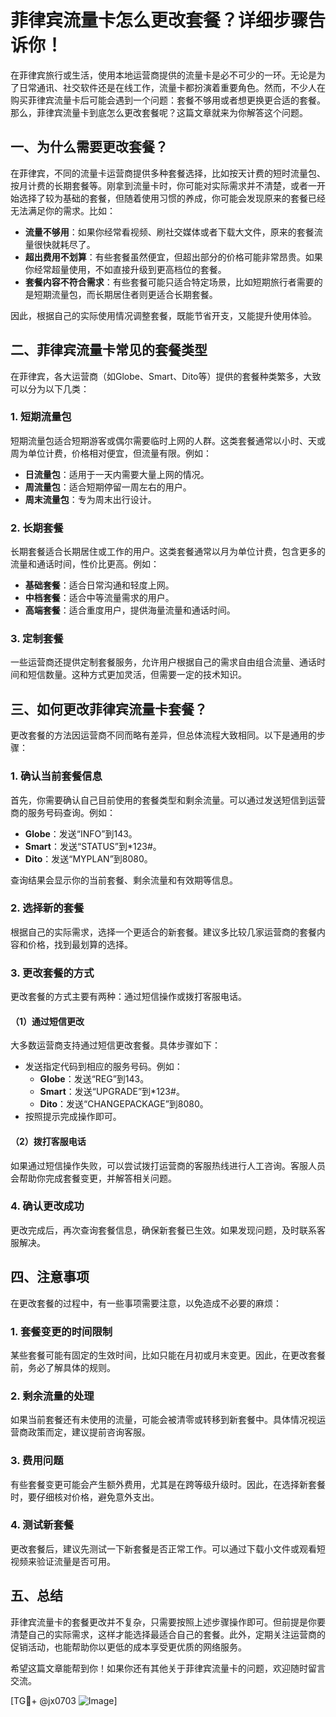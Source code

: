 # 菲律宾流量卡怎么更改套餐？详细步骤告诉你！

在菲律宾旅行或生活，使用本地运营商提供的流量卡是必不可少的一环。无论是为了日常通讯、社交软件还是在线工作，流量卡都扮演着重要角色。然而，不少人在购买菲律宾流量卡后可能会遇到一个问题：套餐不够用或者想更换更合适的套餐。那么，菲律宾流量卡到底怎么更改套餐呢？这篇文章就来为你解答这个问题。

## 一、为什么需要更改套餐？

在菲律宾，不同的流量卡运营商提供多种套餐选择，比如按天计费的短时流量包、按月计费的长期套餐等。刚拿到流量卡时，你可能对实际需求并不清楚，或者一开始选择了较为基础的套餐，但随着使用习惯的养成，你可能会发现原来的套餐已经无法满足你的需求。比如：

- **流量不够用**：如果你经常看视频、刷社交媒体或者下载大文件，原来的套餐流量很快就耗尽了。
- **超出费用不划算**：有些套餐虽然便宜，但超出部分的价格可能非常昂贵。如果你经常超量使用，不如直接升级到更高档位的套餐。
- **套餐内容不符合需求**：有些套餐可能只适合特定场景，比如短期旅行者需要的是短期流量包，而长期居住者则更适合长期套餐。

因此，根据自己的实际使用情况调整套餐，既能节省开支，又能提升使用体验。

## 二、菲律宾流量卡常见的套餐类型

在菲律宾，各大运营商（如Globe、Smart、Dito等）提供的套餐种类繁多，大致可以分为以下几类：

### 1. 短期流量包
短期流量包适合短期游客或偶尔需要临时上网的人群。这类套餐通常以小时、天或周为单位计费，价格相对便宜，但流量有限。例如：
- **日流量包**：适用于一天内需要大量上网的情况。
- **周流量包**：适合短期停留一周左右的用户。
- **周末流量包**：专为周末出行设计。

### 2. 长期套餐
长期套餐适合长期居住或工作的用户。这类套餐通常以月为单位计费，包含更多的流量和通话时间，性价比更高。例如：
- **基础套餐**：适合日常沟通和轻度上网。
- **中档套餐**：适合中等流量需求的用户。
- **高端套餐**：适合重度用户，提供海量流量和通话时间。

### 3. 定制套餐
一些运营商还提供定制套餐服务，允许用户根据自己的需求自由组合流量、通话时间和短信数量。这种方式更加灵活，但需要一定的技术知识。

## 三、如何更改菲律宾流量卡套餐？

更改套餐的方法因运营商不同而略有差异，但总体流程大致相同。以下是通用的步骤：

### 1. 确认当前套餐信息
首先，你需要确认自己目前使用的套餐类型和剩余流量。可以通过发送短信到运营商的服务号码查询。例如：
- **Globe**：发送“INFO”到143。
- **Smart**：发送“STATUS”到*123#。
- **Dito**：发送“MYPLAN”到8080。

查询结果会显示你的当前套餐、剩余流量和有效期等信息。

### 2. 选择新的套餐
根据自己的实际需求，选择一个更适合的新套餐。建议多比较几家运营商的套餐内容和价格，找到最划算的选择。

### 3. 更改套餐的方式
更改套餐的方式主要有两种：通过短信操作或拨打客服电话。

#### （1）通过短信更改
大多数运营商支持通过短信更改套餐。具体步骤如下：
- 发送指定代码到相应的服务号码。例如：
  - **Globe**：发送“REG”到143。
  - **Smart**：发送“UPGRADE”到*123#。
  - **Dito**：发送“CHANGEPACKAGE”到8080。
- 按照提示完成操作即可。

#### （2）拨打客服电话
如果通过短信操作失败，可以尝试拨打运营商的客服热线进行人工咨询。客服人员会帮助你完成套餐变更，并解答相关问题。

### 4. 确认更改成功
更改完成后，再次查询套餐信息，确保新套餐已生效。如果发现问题，及时联系客服解决。

## 四、注意事项

在更改套餐的过程中，有一些事项需要注意，以免造成不必要的麻烦：

### 1. 套餐变更的时间限制
某些套餐可能有固定的生效时间，比如只能在月初或月末变更。因此，在更改套餐前，务必了解具体的规则。

### 2. 剩余流量的处理
如果当前套餐还有未使用的流量，可能会被清零或转移到新套餐中。具体情况视运营商政策而定，建议提前咨询客服。

### 3. 费用问题
有些套餐变更可能会产生额外费用，尤其是在跨等级升级时。因此，在选择新套餐时，要仔细核对价格，避免意外支出。

### 4. 测试新套餐
更改套餐后，建议先测试一下新套餐是否正常工作。可以通过下载小文件或观看短视频来验证流量是否可用。

## 五、总结

菲律宾流量卡的套餐更改并不复杂，只需要按照上述步骤操作即可。但前提是你要清楚自己的实际需求，这样才能选择最适合自己的套餐。此外，定期关注运营商的促销活动，也能帮助你以更低的成本享受更优质的网络服务。

希望这篇文章能帮到你！如果你还有其他关于菲律宾流量卡的问题，欢迎随时留言交流。

[TG💪+ @jx0703 ![Image](https://github.com/user-attachments/assets/dbca1d08-cadb-493c-b0ec-ad6f7a83f270)]